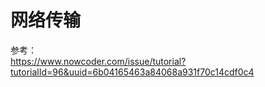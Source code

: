 # 网络传输

参考：  
https://www.nowcoder.com/issue/tutorial?tutorialId=96&uuid=6b04165463a84068a931f70c14cdf0c4